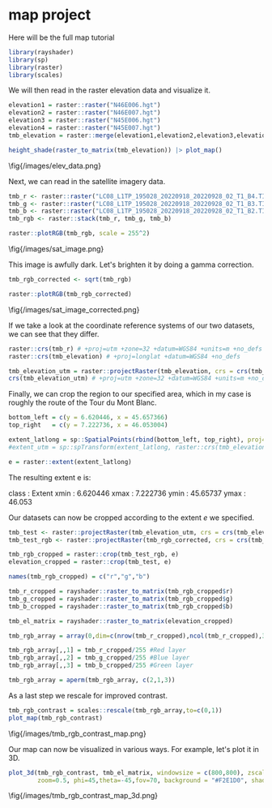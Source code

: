 # map project

Here will be the full map tutorial

```R
library(rayshader)
library(sp)
library(raster)
library(scales)
```

We will then read in the raster elevation data and visualize it.

```R
elevation1 = raster::raster("N46E006.hgt")
elevation2 = raster::raster("N46E007.hgt")
elevation3 = raster::raster("N45E006.hgt")
elevation4 = raster::raster("N45E007.hgt")
tmb_elevation = raster::merge(elevation1,elevation2,elevation3,elevation4)

height_shade(raster_to_matrix(tmb_elevation)) |> plot_map()
```
\fig{/images/elev_data.png}

Next, we can read in the satellite imagery data.

```R
tmb_r <- raster::raster("LC08_L1TP_195028_20220918_20220928_02_T1_B4.TIF")
tmb_g <- raster::raster("LC08_L1TP_195028_20220918_20220928_02_T1_B3.TIF")
tmb_b <- raster::raster("LC08_L1TP_195028_20220918_20220928_02_T1_B2.TIF")
tmb_rgb <- raster::stack(tmb_r, tmb_g, tmb_b)

raster::plotRGB(tmb_rgb, scale = 255^2)
```
\fig{/images/sat_image.png}


This image is awfully dark. Let's brighten it by doing a gamma correction.

```R
tmb_rgb_corrected <- sqrt(tmb_rgb)

raster::plotRGB(tmb_rgb_corrected)
```
\fig{/images/sat_image_corrected.png}

If we take a look at the coordinate reference systems of our two datasets, we can see that they differ.

```R
raster::crs(tmb_r) # +proj=utm +zone=32 +datum=WGS84 +units=m +no_defs 
raster::crs(tmb_elevation) # +proj=longlat +datum=WGS84 +no_defs

tmb_elevation_utm = raster::projectRaster(tmb_elevation, crs = crs(tmb_r), method = "bilinear")
crs(tmb_elevation_utm) # +proj=utm +zone=32 +datum=WGS84 +units=m +no_defs -- it worked
```

Finally, we can crop the region to our specified area, which in my case is roughly the route of the Tour du Mont Blanc.

```R
bottom_left = c(y = 6.620446, x = 45.657366)
top_right   = c(y = 7.222736, x = 46.053004)

extent_latlong = sp::SpatialPoints(rbind(bottom_left, top_right), proj4string=sp::CRS("+proj=longlat +ellps=WGS84 +datum=WGS84"))
#extent_utm = sp::spTransform(extent_latlong, raster::crs(tmb_elevation_utm))

e = raster::extent(extent_latlong)
```

The resulting extent e is:

class      : Extent 
xmin       : 6.620446 
xmax       : 7.222736 
ymin       : 45.65737 
ymax       : 46.053

Our datasets can now be cropped according to the extent $e$ we specified.

```R
tmb_test <- raster::projectRaster(tmb_elevation_utm, crs = crs(tmb_elevation), method = "bilinear")
tmb_test_rgb <- raster::projectRaster(tmb_rgb_corrected, crs = crs(tmb_elevation), method = "bilinear")

tmb_rgb_cropped = raster::crop(tmb_test_rgb, e)
elevation_cropped = raster::crop(tmb_test, e)

names(tmb_rgb_cropped) = c("r","g","b")

tmb_r_cropped = rayshader::raster_to_matrix(tmb_rgb_cropped$r)
tmb_g_cropped = rayshader::raster_to_matrix(tmb_rgb_cropped$g)
tmb_b_cropped = rayshader::raster_to_matrix(tmb_rgb_cropped$b)

tmb_el_matrix = rayshader::raster_to_matrix(elevation_cropped)

tmb_rgb_array = array(0,dim=c(nrow(tmb_r_cropped),ncol(tmb_r_cropped),3))

tmb_rgb_array[,,1] = tmb_r_cropped/255 #Red layer
tmb_rgb_array[,,2] = tmb_g_cropped/255 #Blue layer
tmb_rgb_array[,,3] = tmb_b_cropped/255 #Green layer

tmb_rgb_array = aperm(tmb_rgb_array, c(2,1,3))
```

As a last step we rescale for improved contrast.

```R
tmb_rgb_contrast = scales::rescale(tmb_rgb_array,to=c(0,1))
plot_map(tmb_rgb_contrast)
```
\fig{/images/tmb_rgb_contrast_map.png}

Our map can now be visualized in various ways. For example, let's plot it in 3D.

```R
plot_3d(tmb_rgb_contrast, tmb_el_matrix, windowsize = c(800,800), zscale = 15, shadowdepth = -50,
        zoom=0.5, phi=45,theta=-45,fov=70, background = "#F2E1D0", shadowcolor = "#523E2B")
```
\fig{/images/tmb_rgb_contrast_map_3d.png}








